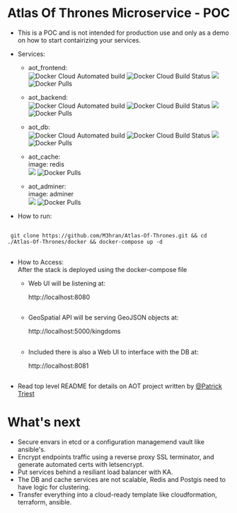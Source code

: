 
# Atlas Of Thrones Microservice - POC
- This is a POC and is not intended for production use and only as a demo on how to start contairizing your services.
- Services:
   - aot_frontend:\
![Docker Cloud Automated build](https://img.shields.io/docker/cloud/automated/m3hran/aot_frontend.svg)
![Docker Cloud Build Status](https://img.shields.io/docker/cloud/build/m3hran/aot_frontend.svg)
[![](https://images.microbadger.com/badges/image/m3hran/aot_frontend.svg)](https://microbadger.com/images/m3hran/aot_frontend)
![Docker Pulls](https://img.shields.io/docker/pulls/m3hran/aot_frontend.svg)
   - aot_backend:\
![Docker Cloud Automated build](https://img.shields.io/docker/cloud/automated/m3hran/aot_backend.svg)
![Docker Cloud Build Status](https://img.shields.io/docker/cloud/build/m3hran/aot_backend.svg)
[![](https://images.microbadger.com/badges/image/m3hran/aot_backend.svg)](https://microbadger.com/images/m3hran/aot_backend)
![Docker Pulls](https://img.shields.io/docker/pulls/m3hran/aot_backend.svg)
   - aot_db:\
![Docker Cloud Automated build](https://img.shields.io/docker/cloud/automated/mdillon/postgis.svg)
![Docker Cloud Build Status](https://img.shields.io/docker/cloud/build/mdillon/postgis.svg)
[![](https://images.microbadger.com/badges/image/mdillon/postgis.svg)](https://microbadger.com/images/mdillon/postgis)
![Docker Pulls](https://img.shields.io/docker/pulls/mdillon/postgis.svg)

   - aot_cache:\
        image: redis\
[![](https://images.microbadger.com/badges/image/redis.svg)](https://microbadger.com/images/redis "Get your own image badge on microbadger.com")
![Docker Pulls](https://img.shields.io/docker/pulls/_/redis.svg)

   - aot_adminer:\
        image: adminer\
[![](https://images.microbadger.com/badges/image/adminer.svg)](https://microbadger.com/images/adminer "Get your own image badge on microbadger.com")
![Docker Pulls](https://img.shields.io/docker/pulls/_/adminer.svg)

- How to run:

##
     git clone https://github.com/M3hran/Atlas-Of-Thrones.git && cd ./Atlas-Of-Thrones/docker && docker-compose up -d
## 

- How to Access:\
  After the stack is deployed using the docker-compose file 
    - Web UI will be listening at:  
      
         http://localhost:8080
      ##
    - GeoSpatial API will be serving GeoJSON objects at:
      
         http://localhost:5000/kingdoms
      ##
    - Included there is also a Web UI to interface with the DB at:
      
         http://localhost:8081
      ##

- Read top level README for details on AOT project written by [@Patrick Triest]( https://github.com/triestpa )

# What's next
- Secure envars in etcd or a configuration managemend vault like ansible's.
- Encrypt endpoints traffic using a reverse proxy SSL terminator, and generate automated certs with letsencrypt.
- Put services behind a resiliant load balancer with KA.
- The DB and cache services are not scalable, Redis and Postgis need to have logic for clustering.
- Transfer everything into a cloud-ready template like cloudformation, terraform, ansible.

